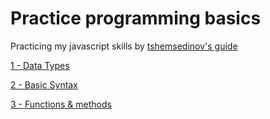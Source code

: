 # Practice programming basics
 
Practicing my javascript skills by [tshemsedinov's guide](https://github.com/HowProgrammingWorks/Index/blob/master/Practice/SEF1.ru.md)

[1 - Data Types](https://github.com/xpadx1/PracticeOP/tree/main/1%20-%20Data%20types)

[2 - Basic Syntax](https://github.com/xpadx1/PracticeOP/tree/main/2%20-%20Basic%20Syntax)

[3 - Functions & methods](https://github.com/xpadx1/PracticeOP/tree/main/3%20-%20Functions%20%26%20methods)
